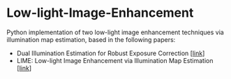 # Low-light-Image-Enhancement
Python implementation of two low-light image enhancement techniques via illumination map estimation, based in the following papers:
 * Dual Illumination Estimation for Robust Exposure Correction [[link](https://arxiv.org/pdf/1910.13688.pdf)]
 * LIME: Low-light Image Enhancement via Illumination Map Estimation [[link](http://www.dabi.temple.edu/~hbling/publication/LIME-tip.pdf)]
